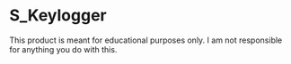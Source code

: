 # S_Keylogger

This product is meant for educational purposes only. I am not responsible for anything you do with this.

